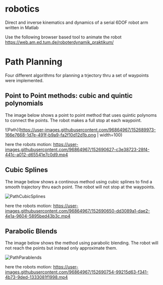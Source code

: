 # robotics
Direct and inverse kinematics and dynamics of a serial 6DOF robot arm written in Matlab


Use the following browser based tool to animate the robot
https://web.am.ed.tum.de/roboterdynamik_praktikum/


# Path Planning
Four different algorithms for planning a trjectory thru a set of waypoints were implemented.

## Point to Point methods: cubic and quintic polynomials

The image below shows a point to point method that uses quintic polynoms to connect the points. The robot makes a full stop at each waypoint.

![Path](https://user-images.githubusercontent.com/96864967/152689973-166e7668-1d7e-491f-b9a9-fa2f10d12d1b.png | width=100)


here the robots motion:
https://user-images.githubusercontent.com/96864967/152690627-c3e38723-28f4-441c-a012-d65541e7c0d9.mp4


## Cubic Splines
The image below shows a continous method using cubic splines to find a smooth trajectory thru each point. The robot will not stop at the waypoints.

![PathCubicSplines](https://user-images.githubusercontent.com/96864967/152690161-55ca5320-e841-46bd-84a5-63624dae5a84.png)


here the robots motion:
https://user-images.githubusercontent.com/96864967/152690650-dd3089a1-dae2-4e1a-9604-5895bed43b3c.mp4


## Parabolic Blends
The image below shows the method using parabolic blending. The robot will not reach the points but instead only approximate them. 

![PathParablends](https://user-images.githubusercontent.com/96864967/152690219-51905f67-48e5-4085-b66b-f8c11a17c0f0.png)


here the robots motion:
https://user-images.githubusercontent.com/96864967/152690754-99215d63-f341-4b73-9ded-1333081f1998.mp4



